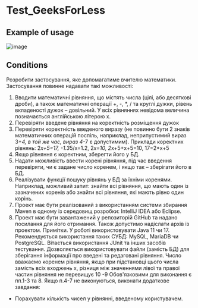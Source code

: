 # Test_GeeksForLess


## Example of usage
![image](https://github.com/KyselovaMaria/Test_GeeksForLess/assets/88087036/44208e7b-c6ca-466b-9064-4803ef61069a)

## Conditions
Розробити застосування, яке допомагатиме вчителю математики.
Застосування повинне надавати такі можливості:
1. Вводити математичні рівняння, що містять числа (цілі, або десяткові дроби), а
також математичні операції +, -, *, / та круглі дужки, рівень вкладеності дужок –
довільний. У всіх рівняннях невідома величина позначається англійською літерою
x.
2. Перевіряти введене рівняння на коректність розміщення дужок
3. Перевіряти коректність введеного виразу (не повинно бути 2 знаків
математичних операцій поспіль, наприклад, неприпустимий вираз 3+*4, в той
же час, вираз 4*-7 є допустимим).
Приклади коректних рівнянь:
2*x+5=17, -1.3*5/x=1.2, 2*x=10, 2*x+5+х+5=10, 17=2*x+5
4. Якщо рівняння є коректним, зберегти його у БД.
5. Надати можливість ввести корені рівняння, під час введення перевіряти, чи є
задане число коренем, і якщо так – зберігати його в БД.
6. Реалізувати функції пошуку рівнянь у БД за їхніми коренями. Наприклад,
можливий запит: знайти всі рівняння, що мають один із зазначених коренів або
знайти всі рівняння, які мають рівно один корінь.
7. Проект має бути реалізований з використанням системи збирання Maven в
одному із середовищ розробки: IntelliJ IDEA або Eclipse.
8. Проект має бути завантажений у репозиторій GitHub та надано посилання для
його отримання. Також допустимо надіслати архів із проектом.
Примітки.
У роботі використовувати Java 11 чи 17.
Рекомендується використання таких СУБД: MySQL, MariaDB чи PostgreSQL.
Вітається використання JUnit та інших засобів тестування.
Дозволяється використовувати файли (замість БД) для зберігання інформації про
введені та редаговані рівняння.
Число вважаємо коренем рівняння, якщо при підстановці цього числа замість всіх
входжень x, різниця між значеннями лівої та правої частин рівняння не перевищує 10
-9
Обов'язковими для виконання є пп.1-3 та 8. Якщо п.4-7 не виконуються, виконати
додаткове завдання:
- Порахувати кількість чисел у рівнянні, введеному користувачем.
